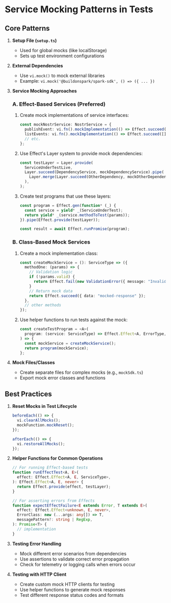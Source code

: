 # Service Mocking Patterns in Tests

## Core Patterns

1. **Setup File (`setup.ts`)**

   - Used for global mocks (like localStorage)
   - Sets up test environment configurations

2. **External Dependencies**

   - Use `vi.mock()` to mock external libraries
   - Example: `vi.mock('@buildonspark/spark-sdk', () => ({ ... })`

3. **Service Mocking Approaches**

   ### A. Effect-Based Services (Preferred)

   1. Create mock implementations of service interfaces:

      ```typescript
      const mockNostrService: NostrService = {
        publishEvent: vi.fn().mockImplementation(() => Effect.succeed(...)),
        listEvents: vi.fn().mockImplementation(() => Effect.succeed([])),
        // etc.
      };
      ```

   2. Use Effect's Layer system to provide mock dependencies:

      ```typescript
      const testLayer = Layer.provide(
        ServiceUnderTestLive,
        Layer.succeed(DependencyService, mockDependencyService).pipe(
          Layer.merge(Layer.succeed(OtherDependency, mockOtherDependency)),
        ),
      );
      ```

   3. Create test programs that use these layers:

      ```typescript
      const program = Effect.gen(function* (_) {
        const service = yield* _(ServiceUnderTest);
        return yield* _(service.methodToTest(params));
      }).pipe(Effect.provide(testLayer));

      const result = await Effect.runPromise(program);
      ```

   ### B. Class-Based Mock Services

   1. Create a mock implementation class:

      ```typescript
      const createMockService = (): ServiceType => ({
        methodOne: (params) => {
          // Validation logic
          if (!params.valid) {
            return Effect.fail(new ValidationError({ message: "Invalid" }));
          }
          // Return mock data
          return Effect.succeed({ data: "mocked-response" });
        },
        // other methods
      });
      ```

   2. Use helper functions to run tests against the mock:
      ```typescript
      const createTestProgram = <A>(
        program: (service: ServiceType) => Effect.Effect<A, ErrorType, never>,
      ) => {
        const mockService = createMockService();
        return program(mockService);
      };
      ```

4. **Mock Files/Classes**
   - Create separate files for complex mocks (e.g., `mockSdk.ts`)
   - Export mock error classes and functions

## Best Practices

1. **Reset Mocks in Test Lifecycle**

   ```typescript
   beforeEach(() => {
     vi.clearAllMocks();
     mockFunction.mockReset();
   });

   afterEach(() => {
     vi.restoreAllMocks();
   });
   ```

2. **Helper Functions for Common Operations**

   ```typescript
   // For running Effect-based tests
   function runEffectTest<A, E>(
     effect: Effect.Effect<A, E, ServiceType>,
   ): Effect.Effect<A, E, never> {
     return Effect.provide(effect, testLayer);
   }

   // For asserting errors from Effects
   function expectEffectFailure<E extends Error, T extends E>(
     effect: Effect.Effect<unknown, E, never>,
     ErrorClass: new (...args: any[]) => T,
     messagePattern?: string | RegExp,
   ): Promise<T> {
     // implementation
   }
   ```

3. **Testing Error Handling**

   - Mock different error scenarios from dependencies
   - Use assertions to validate correct error propagation
   - Check for telemetry or logging calls when errors occur

4. **Testing with HTTP Client**
   - Create custom mock HTTP clients for testing
   - Use helper functions to generate mock responses
   - Test different response status codes and formats
